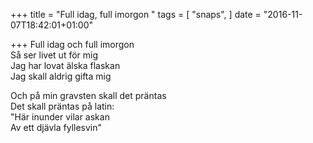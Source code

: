 +++
title = "Full idag, full imorgon "
tags = [
  "snaps",
]
date = "2016-11-07T18:42:01+01:00"

+++
Full idag och full imorgon  
Så ser livet ut för mig  
Jag har lovat älska flaskan  
Jag skall aldrig gifta mig

Och på min gravsten skall det präntas  
Det skall präntas på latin:  
"Här inunder vilar askan  
Av ett djävla fyllesvin"

